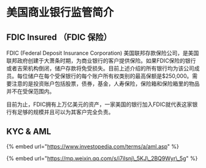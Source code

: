 # 美国商业银行监管简介

## FDIC Insured （FDIC 保险）

FDIC \(Federal Deposit Insurance Corporation\) 美国联邦存款保险公司，是美国联邦政府创建于大萧条时期，为商业银行的客户提供保险。如果FDIC保险的银行或者吉荣机构倒闭，储户存款将免受损失。目前上述介绍的所有银行均为该公司成员。每位储户在每个受保银行的每个账户所有权类别的最高保额是$250,000。需要注意的是投资账户包括股票，债券，基金，人寿保险，保险箱和保险箱里的物品并不在受保范围内。

目前为止，FDIC拥有上万亿美元的资产，一家美国的银行加入FDIC就代表这家银行有足够的规模并且可以为其客户完全负责。

## KYC & AML

{% embed url="https://www.investopedia.com/terms/a/aml.asp" %}

{% embed url="https://mp.weixin.qq.com/s/i7ilsnj\_5KJ\_2BQ9Wyr\_5g" %}



